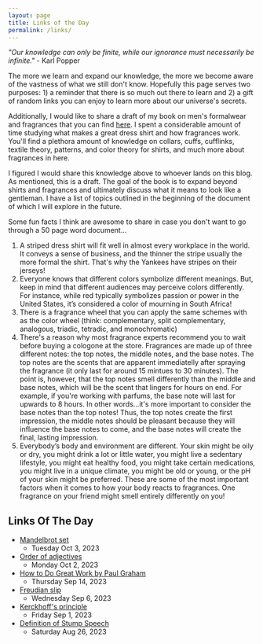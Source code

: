 ```yaml
---
layout: page
title: Links of the Day
permalink: /links/
---
```

*"Our knowledge can only be finite, while our ignorance must necessarily be infinite."* - Karl Popper

The more we learn and expand our knowledge, the more we become aware of the vastness of what we still don't know. Hopefully this page serves two purposes: 1) a reminder that there is so much out there to learn and 2) a gift of random links you can enjoy to learn more about our universe's secrets.

Additionally, I would like to share a draft of my book on men's formalwear and fragrances that you can find [here](https://docs.google.com/document/d/1HNobxdTDTnQTJD6i4KuU8MTcjP6wJc2v_EbRnGWsj7g/edit). I spent a considerable amount of time studying what makes a great dress shirt and how fragrances work. You'll find a plethora amount of knowledge on collars, cuffs, cufflinks, textile theory, patterns, and color theory for shirts, and much more about fragrances in here. 

I figured I would share this knowledge above to whoever lands on this blog. As mentioned, this is a draft. The goal of the book is to expand beyond shirts and fragrances and ultimately discuss what it means to look like a gentleman. I have a list of topics outlined in the beginning of the document of which I will explore in the future. 

Some fun facts I think are awesome to share in case you don't want to go through a 50 page word document...
1. A striped dress shirt will fit well in almost every workplace in the world. It conveys a sense of business, and the thinner the stripe usually the more formal the shirt. That's why the Yankees have stripes on their jerseys!
2. Everyone knows that different colors symbolize different meanings. But, keep in mind that different audiences may perceive colors differently. For instance, while red typically symbolizes passion or power in the United States, it’s considered a color of mourning in South Africa!
3. There is a fragrance wheel that you can apply the same schemes with as the color wheel (think: complementary, split complementary, analogous, triadic, tetradic, and monochromatic)
4. There's a reason why most fragrance experts recommend you to wait before buying a cologone at the store. Fragrances are made up of three different notes: the top notes, the middle notes, and the base notes. The top notes are the scents that are apparent immediatelly after spraying the fragrance (it only last for around 15 mintues to 30 minutes). The point is, however, that the top notes smell differently than the middle and base notes, which will be the scent that lingers for hours on end. For example, if you're working with parfums, the base note will last for upwards to 8 hours. In other words...it's more important to consider the base notes than the top notes! Thus, the top notes create the first impression, the middle notes should be pleasant because they will influence the base notes to come, and the base notes will create the final, lasting impression. 
5. Everybody’s body and environment are different. Your skin might be oily or dry, you might drink a lot or little water, you might live a sedentary lifestyle, you might eat healthy food, you might take certain medications, you might live in a unique climate, you might be old or young, or the pH of your skin might be preferred. These are some of the most important factors when it comes to how your body reacts to fragrances. One fragrance on your friend might smell entirely differently on you!


## Links Of The Day
- [Mandelbrot set](https://en.wikipedia.org/wiki/Mandelbrot_set)
    - Tuesday Oct 3, 2023
- [Order of adjectives](https://dictionary.cambridge.org/us/grammar/british-grammar/adjectives-order#google_vignette)
    - Monday Oct 2, 2023
- [How to Do Great Work by Paul Graham](http://paulgraham.com/greatwork.html)
    - Thursday Sep 14, 2023
- [Freudian slip](https://en.wikipedia.org/wiki/Freudian_slip)
    - Wednesday Sep 6, 2023
- [Kerckhoff's principle](https://en.wikipedia.org/wiki/Kerckhoffs%27s_principle)
    - Friday Sep 1, 2023
- [Definition of Stump Speech](https://www.thoughtco.com/stump-speech-definition-1773348)
    - Saturday Aug 26, 2023
